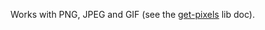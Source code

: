 Works with PNG, JPEG and GIF (see the [get-pixels](https://www.npmjs.com/package/get-pixels) lib doc).